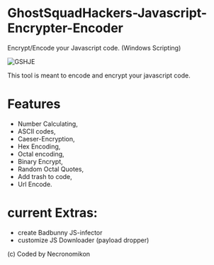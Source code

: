 
# GhostSquadHackers-Javascript-Encrypter-Encoder
Encrypt/Encode your Javascript code. (Windows Scripting)

![GSHJE](https://user-images.githubusercontent.com/51238001/59324548-dff46c00-8cce-11e9-8151-1562bdfe5b82.PNG)

This tool is meant to encode and encrypt your javascript code.

# Features 
- Number Calculating,
- ASCII codes,
- Caeser-Encryption,
- Hex Encoding,
- Octal encoding,
- Binary Encrypt,
- Random Octal Quotes,
- Add trash to code,
- Url Encode.

# current Extras:
- create Badbunny JS-infector
- customize JS Downloader (payload dropper)

(c) Coded by Necronomikon
